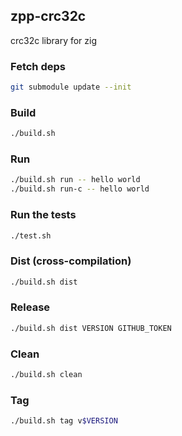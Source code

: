 ## zpp-crc32c
crc32c library for zig

### Fetch deps
```sh
git submodule update --init
```

### Build
```sh
./build.sh
```

### Run
```sh
./build.sh run -- hello world
./build.sh run-c -- hello world
```

### Run the tests
```sh
./test.sh
```

### Dist (cross-compilation)
```sh
./build.sh dist
```

### Release
```sh
./build.sh dist VERSION GITHUB_TOKEN
```

### Clean
```sh
./build.sh clean
```

### Tag
```sh
./build.sh tag v$VERSION
```
